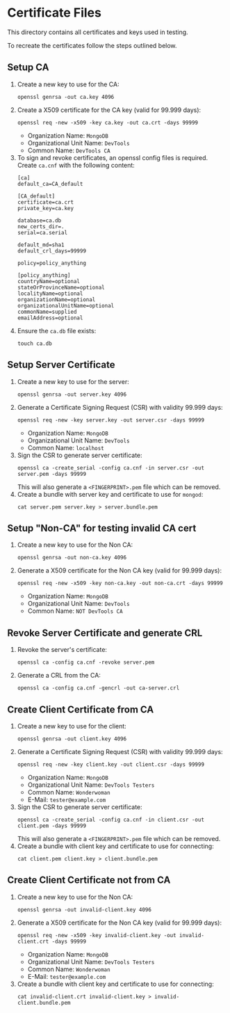 # Certificate Files

This directory contains all certificates and keys used in testing.

To recreate the certificates follow the steps outlined below.

## Setup CA
1. Create a new key to use for the CA:
   ```
   openssl genrsa -out ca.key 4096
   ```
2. Create a X509 certificate for the CA key (valid for 99.999 days):
   ```
   openssl req -new -x509 -key ca.key -out ca.crt -days 99999
   ```
   * Organization Name: `MongoDB`
   * Organizational Unit Name: `DevTools`
   * Common Name: `DevTools CA`
3. To sign and revoke certificates, an openssl config files is required. Create `ca.cnf` with the following content:
   ```
   [ca]
   default_ca=CA_default

   [CA_default]
   certificate=ca.crt
   private_key=ca.key

   database=ca.db
   new_certs_dir=.
   serial=ca.serial

   default_md=sha1
   default_crl_days=99999

   policy=policy_anything

   [policy_anything]
   countryName=optional
   stateOrProvinceName=optional
   localityName=optional
   organizationName=optional
   organizationalUnitName=optional
   commonName=supplied
   emailAddress=optional
   ```
4. Ensure the `ca.db` file exists:
   ```
   touch ca.db
   ```

## Setup Server Certificate
1. Create a new key to use for the server:
   ```
   openssl genrsa -out server.key 4096
   ```
2. Generate a Certificate Signing Request (CSR) with validity 99.999 days:
   ```
   openssl req -new -key server.key -out server.csr -days 99999
   ```
   * Organization Name: `MongoDB`
   * Organizational Unit Name: `DevTools`
   * Common Name: `localhost`
3. Sign the CSR to generate server certificate:
   ```
   openssl ca -create_serial -config ca.cnf -in server.csr -out server.pem -days 99999
   ```
   This will also generate a `<FINGERPRINT>.pem` file which can be removed.
4. Create a bundle with server key and certificate to use for `mongod`:
   ```
   cat server.pem server.key > server.bundle.pem
   ```

## Setup "Non-CA" for testing invalid CA cert
1. Create a new key to use for the Non CA:
   ```
   openssl genrsa -out non-ca.key 4096
   ```
2. Generate a X509 certificate for the Non CA key (valid for 99.999 days):
   ```
   openssl req -new -x509 -key non-ca.key -out non-ca.crt -days 99999
   ```
   * Organization Name: `MongoDB`
   * Organizational Unit Name: `DevTools`
   * Common Name: `NOT DevTools CA`

## Revoke Server Certificate and generate CRL
1. Revoke the server's certificate:
   ```
   openssl ca -config ca.cnf -revoke server.pem
   ```
2. Generate a CRL from the CA:
   ```
   openssl ca -config ca.cnf -gencrl -out ca-server.crl
   ```

## Create Client Certificate from CA
1. Create a new key to use for the client:
   ```
   openssl genrsa -out client.key 4096
   ```
2. Generate a Certificate Signing Request (CSR) with validity 99.999 days:
   ```
   openssl req -new -key client.key -out client.csr -days 99999
   ```
   * Organization Name: `MongoDB`
   * Organizational Unit Name: `DevTools Testers`
   * Common Name: `Wonderwoman`
   * E-Mail: `tester@example.com`
3. Sign the CSR to generate server certificate:
   ```
   openssl ca -create_serial -config ca.cnf -in client.csr -out client.pem -days 99999
   ```
   This will also generate a `<FINGERPRINT>.pem` file which can be removed.
4. Create a bundle with client key and certificate to use for connecting:
   ```
   cat client.pem client.key > client.bundle.pem
   ```

## Create Client Certificate not from CA
1. Create a new key to use for the Non CA:
   ```
   openssl genrsa -out invalid-client.key 4096
   ```
2. Generate a X509 certificate for the Non CA key (valid for 99.999 days):
   ```
   openssl req -new -x509 -key invalid-client.key -out invalid-client.crt -days 99999
   ```
   * Organization Name: `MongoDB`
   * Organizational Unit Name: `DevTools Testers`
   * Common Name: `Wonderwoman`
   * E-Mail: `tester@example.com`
3. Create a bundle with client key and certificate to use for connecting:
   ```
   cat invalid-client.crt invalid-client.key > invalid-client.bundle.pem
   ```
